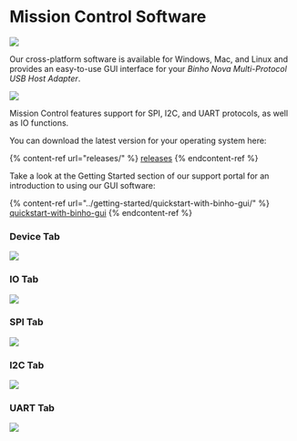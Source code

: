 # Mission Control Software

![](../.gitbook/assets/missionControlSplashScreen\_v3.png)

Our cross-platform software is available for Windows, Mac, and Linux and provides an easy-to-use GUI interface for your _Binho Nova Multi-Protocol USB Host Adapter_.

![](../.gitbook/assets/alphaReleaseBanner.png)

Mission Control features support for SPI, I2C, and UART protocols, as well as IO functions.

You can download the latest version for your operating system here:

{% content-ref url="releases/" %}
[releases](releases/)
{% endcontent-ref %}

Take a look at the Getting Started section of our support portal for an introduction to using our GUI software:

{% content-ref url="../getting-started/quickstart-with-binho-gui/" %}
[quickstart-with-binho-gui](../getting-started/quickstart-with-binho-gui/)
{% endcontent-ref %}

### Device Tab

![](<../.gitbook/assets/image (19).png>)

### IO Tab

![](<../.gitbook/assets/image (12).png>)

### SPI Tab

![](<../.gitbook/assets/image (21).png>)

### I2C Tab

![](<../.gitbook/assets/image (5).png>)

### UART Tab

![](<../.gitbook/assets/image (14).png>)
